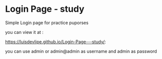 # Login Page - study
 Simple Login page for practice puporses

you can view it at :

https://luisdevlipe.github.io/Login-Page---study/:

you can use admin or admin@admin as username
and 
admin as password
